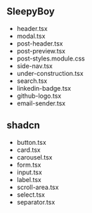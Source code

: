 ## SleepyBoy
- header.tsx
- modal.tsx
- post-header.tsx
- post-preview.tsx
- post-styles.module.css
- side-nav.tsx
- under-construction.tsx
- search.tsx
- linkedin-badge.tsx
- github-logo.tsx
- email-sender.tsx

## shadcn
- button.tsx
- card.tsx
- carousel.tsx
- form.tsx
- input.tsx
- label.tsx
- scroll-area.tsx
- select.tsx
- separator.tsx
